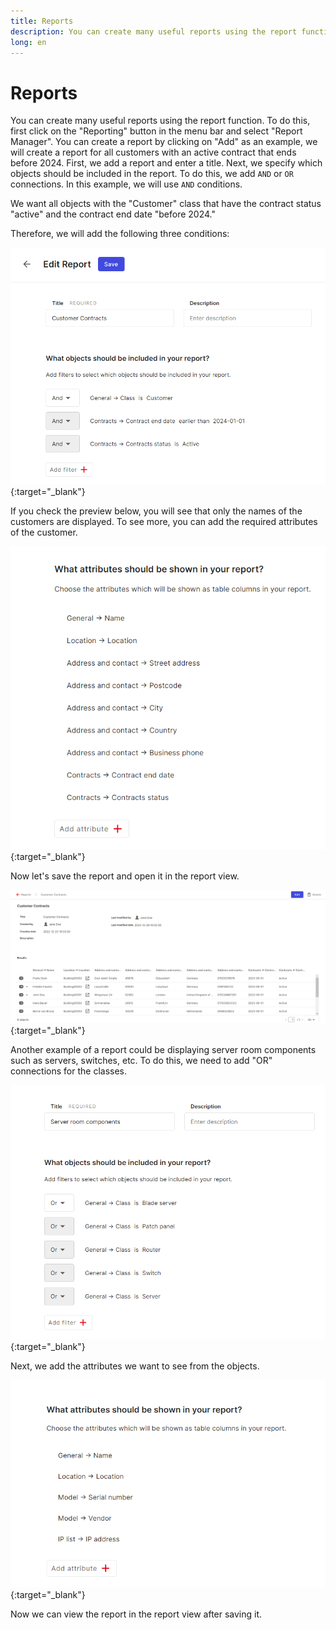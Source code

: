 ```yaml
---
title: Reports
description: You can create many useful reports using the report function. To do this, first click on the "Reports" button in the menu bar.
long: en
---
```


# Reports

You can create many useful reports using the report function. To do this, first click on the "Reporting" button in the menu bar and select "Report Manager". You can create a report by clicking on "Add" as an example, we will create a report for all customers with an active contract that ends before 2024. First, we add a report and enter a title. Next, we specify which objects should be included in the report. To do this, we add `AND` or `OR` connections. In this example, we will use `AND` conditions.

We want all objects with the "Customer" class that have the contract status "active" and the contract end date "before 2024."

Therefore, we will add the following three conditions:

[![report-condition](../../img/screenshots/reports/customerconditions.png)](../../img/screenshots/reports/customerconditions.png){:target="_blank"}

If you check the preview below, you will see that only the names of the customers are displayed. To see more, you can add the required attributes of the customer.

[![add-attributes](../../img/screenshots/reports/customerattributes.png)](../../img/screenshots/reports/customerattributes.png){:target="_blank"}

Now let's save the report and open it in the report view.

[![report-view](../../img/screenshots/reports/customerreport.png)](../../img/screenshots/reports/customerreport.png){:target="_blank"}

Another example of a report could be displaying server room components such as servers, switches, etc. To do this, we need to add "OR" connections for the classes.

[![report-condition](../../img/screenshots/reports/severroomconditions.png)](../../img/screenshots/reports/severroomconditions.png){:target="_blank"}

Next, we add the attributes we want to see from the objects.

[![add-attributes](../../img/screenshots/reports/serverroomattributes.png)](../../img/screenshots/reports/serverroomattributes.png){:target="_blank"}

Now we can view the report in the report view after saving it.
